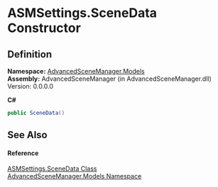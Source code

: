 # ASMSettings.SceneData Constructor




## Definition
**Namespace:** <a href="N_AdvancedSceneManager_Models.md">AdvancedSceneManager.Models</a>  
**Assembly:** AdvancedSceneManager (in AdvancedSceneManager.dll) Version: 0.0.0.0

**C#**
``` C#
public SceneData()
```



## See Also


#### Reference
<a href="T_AdvancedSceneManager_Models_ASMSettings_SceneData.md">ASMSettings.SceneData Class</a>  
<a href="N_AdvancedSceneManager_Models.md">AdvancedSceneManager.Models Namespace</a>  
